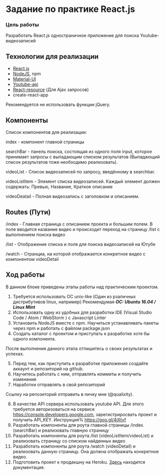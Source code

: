
# Задание по практике React.js
### Цель работы
Разработать React.js одностраничное приложение для поиска Youtube-видеозаписей

## Технологии для реализации
- [React.js](https://reactjs.org/community/starter-kits.html)
- [NodeJS](https://nodejs.org/en/), npm
- [Material-UI](http://www.material-ui.com/#/)
- [Youtube-api](https://developers.google.com/youtube/v3/sample_requests)
- [React-resource](https://reactjs.org/docs/faq-ajax.html#how-can-i-make-an-ajax-call) (Для Ajax запросов)
- create-react-app

Рекомендуется не использовать функции jQuery.

## Компоненты
Список компонентов для реализации:

index - компонент главной страницы

searchBar - панель поиска, состоящая из одного поля input, которое принимает запросы с выпадающим списком результатов 
(Выпадающий список результатов тоже необходимо реализовать).


videoList - Список видеозаписей по запросу, введённому в searchbar. 

videoListItem - Элемент списка видеозаписей. Каждый элемент должен содержать: Превью, Название, Краткое описание

videoDeatail -  Полная видеозапись с заголовком и описанием.


## Routes (Пути)

/index - Главная страница с описанием проекта и большим полем. 
В поле вводится название видео и происходит переход на страницу /list с выполнением поиска видео

/list - Отображение списка и поля для поиска видеозаписей на Ютубе

/watch - Странциа, на которой отображается конкретное видео с компонентом videoDetail 


## Ход работы
В данном блоке приведены этапы работы над практическим проектом.

1. Требуется использовать ОС unix-like (Один из рзаличных дистрибутивов linux, например)
Рекомендумая ***ОС: Ubuntu 16.04 / Linux Mint***
2. Использовать одну из удобных для разработки IDE (Visual Studio Code / Atom / WebStorm ) с Javascript Linter
3. Установить NodeJS вместе с npm. Научиться устанавливать пакеты через npm и работать с файлом package.json
4. Создать каталог с проектом и приступать к разработке хотя бы одного компонента.

После выполнения данного этапа отпишитесь о своих результатах и успехах.


5. Перед тем, как приступить к разработке приложения создайте аккаунт и репозиторий на github.  
6. Научитесь работать с ним, отправлять коммиты и получить изменения
7. Наработки отправлять в свой репозиторий

Ссылку на репозиторий отправить в личку мне (@qualixity).


8. В качестве API сервера использовать youtube API. Для этого требуется авторизоваться на сервисе https://console.developers.google.com, зарегистриросвать проект и получить API_KEY. Инструкция% https://goo.gl/4iXtyf
9. Разработать компоненты для роута главной страницы /index. (searchBar) и реализовать главную страницу
10. Разработать компоненты для роута /list (videoListItem/videoList) и реализовать страницу со списком найденных видео
11. Разработать компоненты для роута /watch (videoDetail) и реализовать данную страницу. Она должна отображать конкретное видео.
12. Подготовить проект к продакшну на Heroku. [Здесь](https://blog.heroku.com/deploying-react-with-zero-configuration) находится документация.
